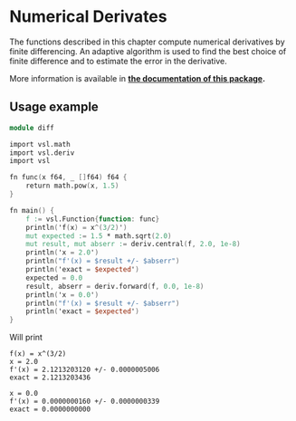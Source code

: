 # Numerical Derivates

The functions described in this chapter compute numerical derivatives by
finite differencing. An adaptive algorithm is used to find the best
choice of finite difference and to estimate the error in the derivative.

More information is available in **[the documentation of this package](https://vsl.readthedocs.io/en/latest/diff.html).**

## Usage example

```v
module diff

import vsl.math
import vsl.deriv
import vsl

fn func(x f64, _ []f64) f64 {
	return math.pow(x, 1.5)
}

fn main() {
	f := vsl.Function{function: func}
	println('f(x) = x^(3/2)')
	mut expected := 1.5 * math.sqrt(2.0)
	mut result, mut abserr := deriv.central(f, 2.0, 1e-8)
	println('x = 2.0')
	println("f'(x) = $result +/- $abserr")
	println('exact = $expected')
	expected = 0.0
	result, abserr = deriv.forward(f, 0.0, 1e-8)
	println('x = 0.0')
	println("f'(x) = $result +/- $abserr")
	println('exact = $expected')
}
```

Will print

```
f(x) = x^(3/2)
x = 2.0
f'(x) = 2.1213203120 +/- 0.0000005006
exact = 2.1213203436

x = 0.0
f'(x) = 0.0000000160 +/- 0.0000000339
exact = 0.0000000000
```
